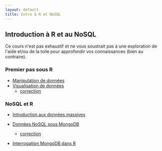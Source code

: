 ```yaml
---
layout: default
title: Intro à R et NoSQL
---
```


## Introduction à R et au NoSQL

Ce cours n'est pas exhaustif et ne vous soustrait pas à une exploration de l'aide et/ou de la toile pour approfondir vos connaissances (bien au contraire).

### Premier pas sous R

- [Manipulation de données](jour1-manip.html)
- [Visualisation de données](jour2-visu.html)
    - [correction](jour2-visu-correction.html)

<!--
### Développement d'une application sous R

- [Programmation](jour3-prog.html)
- [Application web](jour4-web.html)
-->

### NoSQL et R

- [Introduction aux données massives](../slides/initiation-big-data-stockage-massif.html)

- [Données NoSQL sous MongoDB](jour3-mongodb)
    - [correction](jour3-mongodb-correction.js)
- [Interrogation MongoDB dans R](jour4-r-et-mongodb.html)
